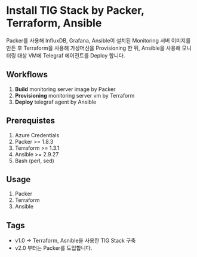 # Install TIG Stack by Packer, Terraform, Ansible
Packer를 사용해 InfluxDB, Grafana, Ansible이 설치된 Monitoring 서버 이미지를 만든 후 Terraform을 사용해 가상머신을 Provisioning 한 뒤, Ansible을 사용해 모니터링 대상 VM에 Telegraf 에이전트를 Deploy 합니다.

## Workflows
1. **Build** monitoring server image by Packer
2. **Provisioning** monitoring server vm by Terraform
3. **Deploy** telegraf agent by Ansible

## Prerequistes
1. Azure Credentials
2. Packer >= 1.8.3
3. Terraform >= 1.3.1
4. Ansible >= 2.9.27
5. Bash (perl, sed)

## Usage
1. Packer
2. Terraform
3. Ansible

## Tags
- v1.0 -> Terraform, Asnible을 사용한 TIG Stack 구축
- v2.0 부터는 Packer를 도입합니다.